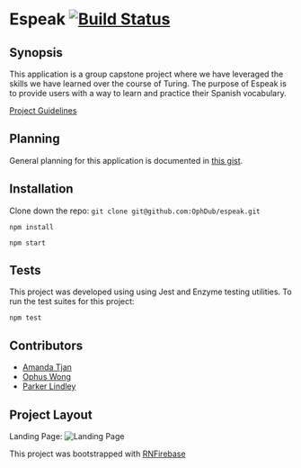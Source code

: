 # Espeak [![Build Status](https://travis-ci.org/OphDub/espeak2.svg?branch=master)](https://travis-ci.org/OphDub/espeak2)

## Synopsis

This application is a group capstone project where we have leveraged the skills we have learned over the course of Turing. The purpose of Espeak is to provide users with a way to learn and practice their Spanish vocabulary.

[Project Guidelines](http://frontend.turing.io/projects/capstone.html)

## Planning

General planning for this application is documented in [this gist](https://gist.github.com/OphDub/518c025ee574e0f401c715c7ef8deb9d).

## Installation

Clone down the repo:
`git clone git@github.com:OphDub/espeak.git`

`npm install`

`npm start`

## Tests

This project was developed using using Jest and Enzyme testing utilities. To run the test suites for this project:

`npm test`

## Contributors

- [Amanda Tjan](https://github.com/soytjan)
- [Ophus Wong](https://github.com/OphDub)
- [Parker Lindley](https://github.com/etcetera8)

## Project Layout

Landing Page:
![Landing Page]()

This project was bootstrapped with [RNFirebase](https://github.com/invertase/react-native-firebase)
